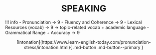 ## <h1 style="text-align: center;">SPEAKING</h1>

!!! info
    - Pronunciation $\rightarrow$ 9
    - Fluency and Coherence $\rightarrow$ 9
    - Lexical Resources (vocab) $\rightarrow$ 9 $\rightarrow$ topic-related vocab + academic language
    - Grammatical Range + Accuracy $\rightarrow$ 9



<center>[Intonation](https://www.learn-english-today.com/pronunciation-stress/intonation.html){ .md-button .md-button--primary }<center/>